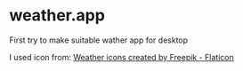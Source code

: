 # weather.app
First try to make suitable wather app for desktop

I used icon from: <a href="https://www.flaticon.com/free-icons/weather" title="weather icons">Weather icons created by Freepik - Flaticon</a>
